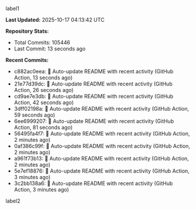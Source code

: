 
label1 
<!-- ACTIVITY_START -->
**Last Updated:** 2025-10-17 04:13:42 UTC

**Repository Stats:**
- Total Commits: 105446
- Last Commit: 13 seconds ago

**Recent Commits:**
- c882ac0eea: 🤖 Auto-update README with recent activity (GitHub Action, 13 seconds ago)
- 21e77d39dc: 🤖 Auto-update README with recent activity (GitHub Action, 26 seconds ago)
- cd9ae7e3db: 🤖 Auto-update README with recent activity (GitHub Action, 42 seconds ago)
- 3dff02198a: 🤖 Auto-update README with recent activity (GitHub Action, 59 seconds ago)
- 6ee6999207: 🤖 Auto-update README with recent activity (GitHub Action, 81 seconds ago)
- 56495fa4f7: 🤖 Auto-update README with recent activity (GitHub Action, 2 minutes ago)
- 0af386c99f: 🤖 Auto-update README with recent activity (GitHub Action, 2 minutes ago)
- a961f73b13: 🤖 Auto-update README with recent activity (GitHub Action, 2 minutes ago)
- 5e7ef18876: 🤖 Auto-update README with recent activity (GitHub Action, 3 minutes ago)
- 3c2bb138a6: 🤖 Auto-update README with recent activity (GitHub Action, 3 minutes ago)
<!-- ACTIVITY_END -->

label2
